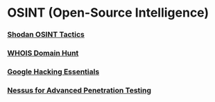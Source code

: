 # OSINT (Open-Source Intelligence)

### [Shodan OSINT Tactics](./shodan)
### [WHOIS Domain Hunt](./whois)
### [Google Hacking Essentials](./google-hacking)
### [Nessus for Advanced Penetration Testing](./nessus)
